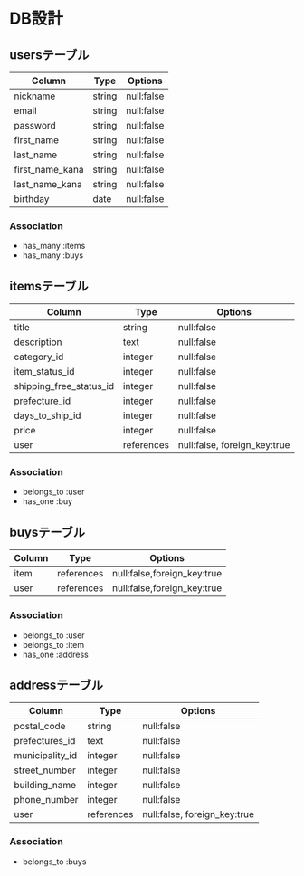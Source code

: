 # DB設計

## usersテーブル

| Column           | Type    | Options    |
|------------------|---------|----------  |
| nickname         | string  | null:false |
| email            | string  | null:false |
| password         | string  | null:false |
| first_name       | string  | null:false |
| last_name        | string  | null:false |
| first_name_kana  | string  | null:false |
| last_name_kana   | string  | null:false |
| birthday         | date    | null:false |

### Association
- has_many :items
- has_many :buys

## itemsテーブル

| Column                  | Type       | Options                      |
|-------------------------|------------|------------------------------|
| title                   | string     | null:false                   | 
| description             | text       | null:false                   |
| category_id             | integer    | null:false                   |
| item_status_id          | integer    | null:false                   |
| shipping_free_status_id | integer    | null:false                   |
| prefecture_id           | integer    | null:false                   |
| days_to_ship_id         | integer    | null:false                   |
| price                   | integer    | null:false                   |
| user                    | references | null:false, foreign_key:true |

### Association
- belongs_to :user
- has_one :buy

## buysテーブル
| Column | Type       | Options                     |
|--------|------------|-----------------------------|
| item   | references | null:false,foreign_key:true | 
| user   | references | null:false,foreign_key:true |

### Association
- belongs_to :user
- belongs_to :item
- has_one :address


## addressテーブル

| Column                  | Type       | Options                      |
|-------------------------|------------|------------------------------|
| postal_code     | string     | null:false                   | 
| prefectures_id  | text       | null:false                   |
| municipality_id | integer    | null:false                   |
| street_number   | integer    | null:false                   |
| building_name   | integer    | null:false                   |
| phone_number    | integer    | null:false                   |
| user            | references | null:false, foreign_key:true |

### Association
- belongs_to :buys

